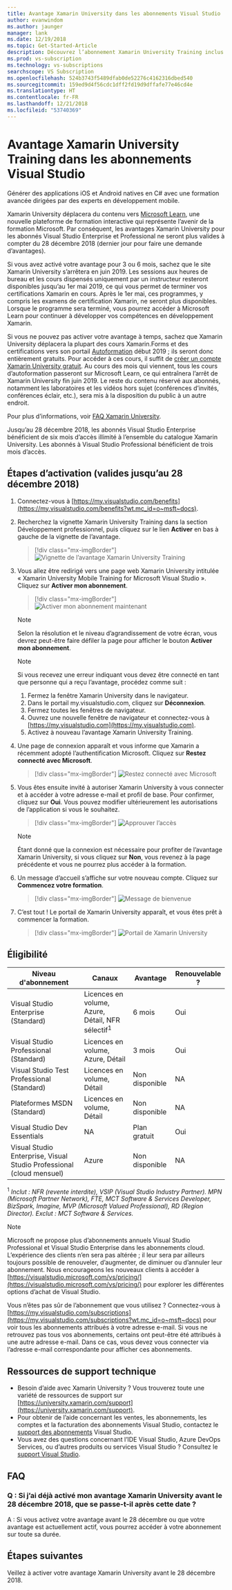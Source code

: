 ```yaml
---
title: Avantage Xamarin University dans les abonnements Visual Studio | Microsoft Docs
author: evanwindom
ms.author: jaunger
manager: lank
ms.date: 12/19/2018
ms.topic: Get-Started-Article
description: Découvrez l’abonnement Xamarin University Training inclus dans l’abonnement Visual Studio sélectionné.
ms.prod: vs-subscription
ms.technology: vs-subscriptions
searchscope: VS Subscription
ms.openlocfilehash: 524b3743f5489dfab0de52276c4162316dbed540
ms.sourcegitcommit: 159ed9d4f56cdc1dff2fd19d9dffafe77e46cd4e
ms.translationtype: HT
ms.contentlocale: fr-FR
ms.lasthandoff: 12/21/2018
ms.locfileid: "53740369"
---
```

# <a name="xamarin-university-training-benefit-in-visual-studio-subscriptions"></a>Avantage Xamarin University Training dans les abonnements Visual Studio

Générer des applications iOS et Android natives en C# avec une formation avancée dirigées par des experts en développement mobile.

Xamarin University déplacera du contenu vers [Microsoft Learn](http://microsoft.com/learn), une nouvelle plateforme de formation interactive qui représente l’avenir de la formation Microsoft. Par conséquent, les avantages Xamarin University pour les abonnés Visual Studio Enterprise et Professional ne seront plus valides à compter du 28 décembre 2018 (dernier jour pour faire une demande d’avantages). 

Si vous avez activé votre avantage pour 3 ou 6 mois, sachez que le site Xamarin University s’arrêtera en juin 2019. Les sessions aux heures de bureau et les cours dispensés uniquement par un instructeur resteront disponibles jusqu’au 1er mai 2019, ce qui vous permet de terminer vos certifications Xamarin en cours. Après le 1er mai, ces programmes, y compris les examens de certification Xamarin, ne seront plus disponibles. Lorsque le programme sera terminé, vous pourrez accéder à Microsoft Learn pour continuer à développer vos compétences en développement Xamarin. 

Si vous ne pouvez pas activer votre avantage à temps, sachez que Xamarin University déplacera la plupart des cours Xamarin.Forms et des certifications vers son portail [Autoformation](https://elearning.xamarin.com) début 2019 ; ils seront donc entièrement gratuits. Pour accéder à ces cours, il suffit de [créer un compte Xamarin University gratuit](https://university.xamarin.com/createfreeaccount). Au cours des mois qui viennent, tous les cours d’autoformation passeront sur Microsoft Learn, ce qui entraînera l’arrêt de Xamarin University fin juin 2019. Le reste du contenu réservé aux abonnés, notamment les laboratoires et les vidéos hors sujet (conférences d’invités, conférences éclair, etc.), sera mis à la disposition du public à un autre endroit. 

Pour plus d’informations, voir [FAQ Xamarin University](https://university.xamarin.com/faq).

Jusqu’au 28 décembre 2018, les abonnés Visual Studio Enterprise bénéficient de six mois d’accès illimité à l’ensemble du catalogue Xamarin University.  Les abonnés à Visual Studio Professional bénéficient de trois mois d’accès.


## <a name="activation-steps-valid-until-december-28-2018"></a>Étapes d’activation (valides jusqu’au 28 décembre 2018)
1.  Connectez-vous à [https://my.visualstudio.com/benefits](https://my.visualstudio.com/benefits?wt.mc_id=o~msft~docs).
2.  Recherchez la vignette Xamarin University Training dans la section Développement professionnel, puis cliquez sur le lien **Activer** en bas à gauche de la vignette de l’avantage.
    > [!div class="mx-imgBorder"]
    > ![Vignette de l’avantage Xamarin University Training](_img/vs-xamarin/vs-xamarin-tile.png)

3.  Vous allez être redirigé vers une page web Xamarin University intitulée « Xamarin University Mobile Training for Microsoft Visual Studio ».  Cliquez sur **Activer mon abonnement**.
    > [!div class="mx-imgBorder"]
    > ![Activer mon abonnement maintenant](_img/vs-xamarin/vs-xamarin-activate.png)

    > [!NOTE]
    > Selon la résolution et le niveau d’agrandissement de votre écran, vous devrez peut-être faire défiler la page pour afficher le bouton **Activer mon abonnement**.

    > [!NOTE]
    > Si vous recevez une erreur indiquant vous devez être connecté en tant que personne qui a reçu l’avantage, procédez comme suit :
    > 1. Fermez la fenêtre Xamarin University dans le navigateur.
    > 2. Dans le portail my.visualstudio.com, cliquez sur **Déconnexion**.
    > 3. Fermez toutes les fenêtres de navigateur.
    > 4. Ouvrez une nouvelle fenêtre de navigateur et connectez-vous à [https://my.visualstudio.com](https://my.visualstudio.com).
    > 5. Activez à nouveau l’avantage Xamarin University Training.

4.  Une page de connexion apparaît et vous informe que Xamarin a récemment adopté l’authentification Microsoft.  Cliquez sur **Restez connecté avec Microsoft**.
    > [!div class="mx-imgBorder"]
    > ![Restez connecté avec Microsoft](_img/vs-xamarin/vs-xamarin-connect.png)

5. Vous êtes ensuite invité à autoriser Xamarin University à vous connecter et à accéder à votre adresse e-mail et profil de base.  Pour confirmer, cliquez sur **Oui**. Vous pouvez modifier ultérieurement les autorisations de l’application si vous le souhaitez.
    > [!div class="mx-imgBorder"]
    > ![Approuver l’accès](_img/vs-xamarin/vs-xamarin-access.png)

    > [!NOTE]
    > Étant donné que la connexion est nécessaire pour profiter de l’avantage Xamarin University, si vous cliquez sur **Non**, vous revenez à la page précédente et vous ne pourrez plus accéder à la formation.


6. Un message d’accueil s’affiche sur votre nouveau compte.  Cliquez sur **Commencez votre formation**.
    > [!div class="mx-imgBorder"]
    > ![Message de bienvenue](_img/vs-xamarin/vs-xamarin-confirm.png)

7. C’est tout !  Le portail de Xamarin University apparaît, et vous êtes prêt à commencer la formation.
    > [!div class="mx-imgBorder"]
    > ![Portail de Xamarin University](_img/vs-xamarin/vs-xamarin-portal.png)

## <a name="eligibility"></a>Éligibilité

| Niveau d'abonnement                                                 |     Canaux                                            | Avantage                                                          | Renouvelable ?    |
|--------------------------------------------------------------------|---------------------------------------------------------|------------------------------------------------------------------|---------------|
| Visual Studio Enterprise (Standard)   | Licences en volume, Azure, Détail, NFR sélectif<sup>1</sup> | 6 mois       |  Oui |
| Visual Studio Professional (Standard) | Licences en volume, Azure, Détail                                       | 3 mois       |  Oui |
| Visual Studio Test Professional (Standard)                         | Licences en volume, Détail                                              | Non disponible                                             |  NA        |
| Plateformes MSDN (Standard)                                          | Licences en volume, Détail                                              | Non disponible                                             |  NA        |
| Visual Studio Dev Essentials | NA  | Plan gratuit                                             |  Oui        |
| Visual Studio Enterprise, Visual Studio Professional (cloud mensuel) | Azure                                       | Non disponible                                                           |NA|

<sup>1</sup>  *Inclut :  NFR (revente interdite), VSIP (Visual Studio Industry Partner).  MPN (Microsoft Partner Network), FTE, MCT Software & Services Developer, BizSpark, Imagine, MVP (Microsoft Valued Professional), RD (Region Director).   Exclut : MCT Software & Services.*

> [!NOTE]
> Microsoft ne propose plus d’abonnements annuels Visual Studio Professional et Visual Studio Enterprise dans les abonnements cloud. L’expérience des clients n’en sera pas altérée ; il leur sera par ailleurs toujours possible de renouveler, d’augmenter, de diminuer ou d’annuler leur abonnement. Nous encourageons les nouveaux clients à accéder à [https://visualstudio.microsoft.com/vs/pricing/](https://visualstudio.microsoft.com/vs/pricing/) pour explorer les différentes options d’achat de Visual Studio.


Vous n’êtes pas sûr de l’abonnement que vous utilisez ?  Connectez-vous à [https://my.visualstudio.com/subscriptions](https://my.visualstudio.com/subscriptions?wt.mc_id=o~msft~docs) pour voir tous les abonnements attribués à votre adresse e-mail. Si vous ne retrouvez pas tous vos abonnements, certains ont peut-être été attribués à une autre adresse e-mail.  Dans ce cas, vous devez vous connecter via l’adresse e-mail correspondante pour afficher ces abonnements.

## <a name="support-resources"></a>Ressources de support technique
-  Besoin d’aide avec Xamarin University ?  Vous trouverez toute une variété de ressources de support sur [https://university.xamarin.com/support](https://university.xamarin.com/support).
-  Pour obtenir de l’aide concernant les ventes, les abonnements, les comptes et la facturation des abonnements Visual Studio, contactez le [support des abonnements](https://visualstudio.microsoft.com/subscriptions/support/) Visual Studio.
-  Vous avez des questions concernant l’IDE Visual Studio, Azure DevOps Services, ou d’autres produits ou services Visual Studio ?  Consultez le [support Visual Studio](https://visualstudio.microsoft.com/support/).

## <a name="frequently-asked-questions"></a>FAQ
### <a name="q--if-ive-already-activated-my-xamarin-university-benefit-by-december-28-2018-what-happens-after-that-date"></a>Q :  Si j’ai déjà activé mon avantage Xamarin University avant le 28 décembre 2018, que se passe-t-il après cette date ?
A : Si vous activez votre avantage avant le 28 décembre ou que votre avantage est actuellement actif, vous pourrez accéder à votre abonnement sur toute sa durée.

## <a name="next-steps"></a>Étapes suivantes
Veillez à activer votre avantage Xamarin University avant le 28 décembre 2018.